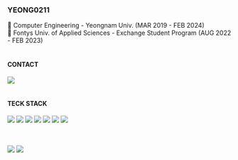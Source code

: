 ### YEONG0211
🔹 Computer Engineering - Yeongnam Univ. (MAR 2019 - FEB 2024)   
🔹 Fontys Univ. of Applied Sciences - Exchange Student Program (AUG 2022 - FEB 2023)   
<br>

#### CONTACT
<a href="mailto:geunyeong0211@gmail.com" target="_blank">
  <img src="https://img.shields.io/badge/geunyeong0211@gmail.com-C71610.svg?style=flat-square&logo=gmail&logoColor=FFFFFF" />
</a>   
<br><br>

#### TECK STACK
<p>
  <img src="https://img.shields.io/badge/JAVA-FF6600.svg?style=flat-square&logo=openjdk&logoColor=FFFFFF"/>
  <img src="https://img.shields.io/badge/JavaScript-F7DF1E.svg?style=flat-square&logo=javascript&logoColor=FFFFFF"/>
  <img src="https://img.shields.io/badge/C-A8B9CC.svg?style=flat-square&logo=C&logoColor=FFFFFF"/>
  <img src="https://img.shields.io/badge/SpringBoot-6DB33F.svg?style=flat-square&logo=SpringBoot&logoColor=FFFFFF"/>
  <img src="https://img.shields.io/badge/MySQL-4479A1.svg?style=flat-square&logo=MySQL&logoColor=FFFFFF"/>
  <img src="https://img.shields.io/badge/HTML5-E34F26.svg?style=flat-square&logo=HTML5&logoColor=FFFFFF"/>
  <img src="https://img.shields.io/badge/CSS3-1572B6.svg?style=flat-square&logo=CSS3&logoColor=FFFFFF"/>
</p>
<br><br>

<div>
  <picture>
    <img src="https://github-readme-stats.vercel.app/api/top-langs/?username=junia3&layout=compact&show_icons=true&theme=solarized-light&hide_border=true&count_private=true&exclude_repo=Face-Transfer-Application"/>
  <!--   <img src="https://github-readme-stats.vercel.app/api/top-langs/?username=junia3&layout=donut&show_icons=true&theme=solarized-light&hide_border=true&bg_color=20232a&icon_color=58A6FF&text_color=fff&title_color=58A6FF&count_private=true&exclude_repo=Face-Transfer-Application" width=38%/> -->
  </picture>
  <picture>
    <img src="https://github-readme-stats.vercel.app/api?username=yeong0211&show_icons=true&theme=solarized-light&hide_border=true"/>
  </picture>  
</div>


